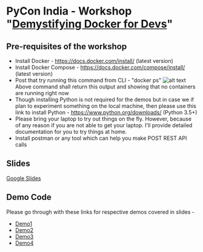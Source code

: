 # PyCon India - Workshop "[Demystifying Docker for Devs](https://in.pycon.org/cfp/workshops-2019/proposals/demystifying-docker-for-devs~e9WPb/)"

## Pre-requisites of the workshop

* Install Docker - https://docs.docker.com/install/ (latest version)
* Install Docker Compose - https://docs.docker.com/compose/install/ (latest version)
* Post that try running this command from CLI - "docker ps"
![alt text](https://github.com/inovizz/demystifying-docker-for-devs/blob/master/dockerps.png)<br>
Above command shall return this output and showing that no containers are running right now
* Though installing Python is not required for the demos but in case we if plan to experiment something on the local machine, then please use this link to install Python - https://www.python.org/downloads/ (Python 3.5+)
* Please bring your laptop to try out things on the fly. However, because of any reason if you are not able to get your laptop. I'll provide detailed documentation for you to try things at home.
* Install postman or any tool which can help you make POST REST API calls

## Slides

[Google Slides](https://docs.google.com/presentation/d/1ZMngiqpNleVcOPmSY9ZfHsp8Iao3BlUlPPnSncIQ3iY/edit?usp=sharing)

## Demo Code

Please go through with these links for respective demos covered in slides -

* [Demo1](https://github.com/inovizz/demystifying-docker-for-devs/blob/master/demo1/README.md)
* [Demo2](https://github.com/inovizz/demystifying-docker-for-devs/blob/master/demo2/README.md)
* [Demo3](https://github.com/inovizz/demystifying-docker-for-devs/blob/master/demo3/README.md)
* [Demo4](https://github.com/inovizz/demystifying-docker-for-devs/blob/master/demo4/README.md)
